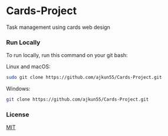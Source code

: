 # Cards-Project
Task management using cards web design

### Run Locally

To run locally, run this command on your git bash:

Linux and macOS:

```bash
sudo git clone https://github.com/ajkun55/Cards-Project.git
```

Windows:

```bash
git clone https://github.com/ajkun55/Cards-Project.git
```

### License

[MIT](https://choosealicense.com/licenses/mit/)
